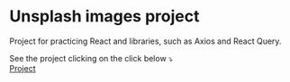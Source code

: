 # Unsplash images project

Project for practicing React and libraries, such as Axios and React Query.

See the project clicking on the click below ⤵ <br />
[Project](https://unsplash-images-react-project.onrender.com)
